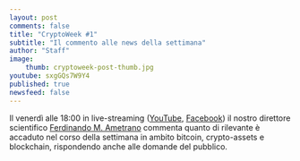 ```yaml
---
layout: post
comments: false
title: "CryptoWeek #1"
subtitle: "Il commento alle news della settimana" 
author: "Staff"
image:
    thumb: cryptoweek-post-thumb.jpg
youtube: sxgGQs7W9Y4
published: true
newsfeed: false
---
```


Il venerdì alle 18:00 in live-streaming
([YouTube](https://www.youtube.com/watch?v=6SVoSmLxNhM&list=PLTLa2tRY91LI9MN6-_ai0J6jTRcY8znDc&index=1),
[Facebook](https://www.facebook.com/DigitalGoldInstitute))
il nostro direttore scientifico [Ferdinando M. Ametrano](https://www.ametrano.net)
commenta quanto di rilevante è accaduto nel corso della settimana
in ambito bitcoin, crypto-assets e blockchain,
rispondendo anche alle domande del pubblico.

<div id="buzzsprout-player-7831831"></div><script src="https://www.buzzsprout.com/1686991/7831831-cryptoweek-1-12-febbraio-2021.js?container_id=buzzsprout-player-8035698&player=small" type="text/javascript" charset="utf-8"></script>
